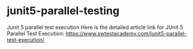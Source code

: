 # junit5-parallel-testing
Junit 5 parallel test execution
Here is the detailed article link for JUnit 5 Parallel Test Execution: https://www.swtestacademy.com/junit5-parallel-test-execution/
